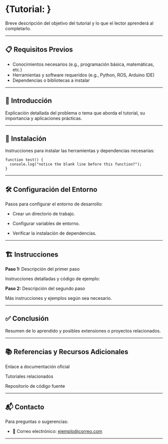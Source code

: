 # {Tutorial: }

Breve descripción del objetivo del tutorial y lo que el lector aprenderá al completarlo.

---

## 📋 Requisitos Previos

- Conocimientos necesarios (e.g., programación básica, matemáticas, etc.)
- Herramientas y software requeridos (e.g., Python, ROS, Arduino IDE)
- Dependencias o bibliotecas a instalar

---

## 📖  Introducción

Explicación detallada del problema o tema que aborda el tutorial, su importancia y aplicaciones prácticas.

---

## 💾 Instalación

Instrucciones para instalar las herramientas y dependencias necesarias:

```
function test() {
  console.log("notice the blank line before this function?");
}
```
---
## 🛠️ Configuración del Entorno

Pasos para configurar el entorno de desarrollo:

* Crear un directorio de trabajo.

* Configurar variables de entorno.

* Verificar la instalación de dependencias.
---
## 🏗️ Instrucciones
**Paso 1:** Descripción del primer paso

Instrucciones detalladas y código de ejemplo:


**Paso 2:** Descripción del segundo paso

Más instrucciones y ejemplos según sea necesario.

---
## ✅ Conclusión

Resumen de lo aprendido y posibles extensiones o proyectos relacionados.

---

## 📚 Referencias y Recursos Adicionales


Enlace a documentación oficial

Tutoriales relacionados

Repositorio de código fuente

---

## 📬 Contacto

Para preguntas o sugerencias:

* 📧 Correo electrónico: ejemplo@correo.com
---

